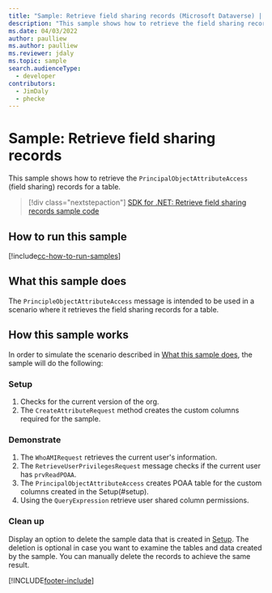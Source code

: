 ```yaml
---
title: "Sample: Retrieve field sharing records (Microsoft Dataverse) | Microsoft Docs" # Intent and product brand in a unique string of 43-59 chars including spaces
description: "This sample shows how to retrieve the field sharing records for a table." # 115-145 characters including spaces. This abstract displays in the search result.
ms.date: 04/03/2022
author: paulliew
ms.author: paulliew
ms.reviewer: jdaly
ms.topic: sample
search.audienceType:
  - developer
contributors:
  - JimDaly
  - phecke
---
```


# Sample: Retrieve field sharing records

This sample shows how to retrieve the `PrincipalObjectAttributeAccess` (field sharing) records for a table.

> [!div class="nextstepaction"]
> [SDK for .NET: Retrieve field sharing records sample code](https://github.com/microsoft/PowerApps-Samples/tree/master/dataverse/orgsvc/CSharp/RetrieveFieldSharing)

## How to run this sample

[!include[cc-how-to-run-samples](../../includes/cc-how-to-run-samples.md)]

## What this sample does

The `PrincipleObjectAttributeAccess` message is intended to be used in a scenario where it retrieves the field sharing records for a table.

## How this sample works

In order to simulate the scenario described in [What this sample does](#what-this-sample-does), the sample will do the following:

### Setup

1. Checks for the current version of the org.
2. The `CreateAttributeRequest` method creates the custom columns required for the sample.

### Demonstrate

1. The `WhoAMIRequest` retrieves the current user's information.
2. The `RetrieveUserPrivilegesRequest` message checks if the current user has `prvReadPOAA`.
3. The `PrincipalObjectAttributeAccess` creates POAA table for the custom columns created in the Setup(#setup).
4. Using the `QueryExpression` retrieve user shared column permissions.

### Clean up

Display an option to delete the sample data that is created in [Setup](#setup). The deletion is optional in case you want to examine the tables and data created by the sample. You can manually delete the records to achieve the same result.

[!INCLUDE[footer-include](../../../../includes/footer-banner.md)]
